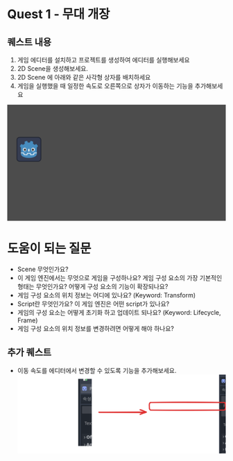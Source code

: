 # Quest 1 - 무대 개장

## 퀘스트 내용
1. 게임 에디터를 설치하고 프로젝트를 생성하여 에디터를 실행해보세요
2. 2D Scene을 생성해보세요.
3. 2D Scene 에 아래와 같은 사각형 상자를 배치하세요
4. 게임을 실행했을 때 일정한 속도로 오른쪽으로 상자가 이동하는 기능을 추가해보세요

![](media/Quest1.gif)

# 도움이 되는 질문
- Scene 무엇인가요? 
- 이 게임 엔진에서는 무엇으로 게임을 구성하나요? 게임 구성 요소의 가장 기본적인 형태는 무엇인가요? 어떻게 구성 요소의 기능이 확장되나요?
- 게임 구성 요소의 위치 정보는 어디에 있나요? (Keyword: Transform)
- Script란 무엇인가요? 이 게임 엔진은 어떤 script가 있나요?
- 게임의 구성 요소는 어떻게 초기화 하고 업데이트 되나요? (Keyword: Lifecycle, Frame)
- 게임 구성 요소의 위치 정보를 변경하려면 어떻게 해야 하나요?

## 추가 퀘스트
- 이동 속도를 에디터에서 변경할 수 있도록 기능을 추가해보세요.
![](media/Drawing_2024_06_12_16_33_17.excalidraw.svg)
